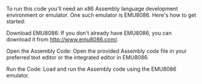 To run this code you'll need an x86 Assembly language development environment or emulator. One such emulator is EMU8086. Here's how to get started:

Download EMU8086: If you don't already have EMU8086, you can download it from http://www.emu8086.com/.

Open the Assembly Code: Open the provided Assembly code file in your preferred text editor or the integrated editor in EMU8086.

Run the Code: Load and run the Assembly code using the EMU8086 emulator.
